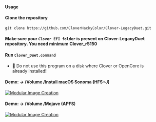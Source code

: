#### Usage 


#### Clone the repository
 `git clone https://github.com/CloverHackyColor/Clover-LegacyDuet.git`
 
#### Make sure your `Clover EFI folder` is present on Clover-LegacyDuet repository. You need minimum Clover_r5150


#### Run `Clover_Duet.command`
- 🚫 Do not use this program on a disk where Clover or OpenCore is already installed!
  
#### Demo: -> /Volume /Install macOS Sonoma (HFS+J)
[![Modular Image Creation](https://user-images.githubusercontent.com/6248794/218287389-96444e32-0bf1-4886-9632-ccd2e1f3614d.png)](https://youtu.be/md05MsZ3lZI)

#### Demo: -> /Volume /Mojave (APFS) 
[![Modular Image Creation](https://user-images.githubusercontent.com/6248794/218287389-96444e32-0bf1-4886-9632-ccd2e1f3614d.png)](https://youtu.be/ejvC_m7wj1c)

